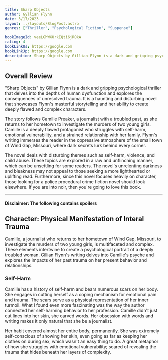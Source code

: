 ```yaml
---
title: Sharp Objects
author: Gyllian Flynn
date: 3/17/2023
layout: ../layouts/BlogPost.astro
genres: ["Thriller", "Psychological Fiction", "Suspense"]

bookImageId: veeLGhWXUrkEQti6jROkA
rating: 4
bookLinkUs: https://google.com
bookLinkJp: https://google.com
description: Sharp Objects by Gillian Flynn is a dark and gripping psychological thriller that delves into the depths of human dysfunction and explores the consequences of unresolved trauma. It is a haunting and disturbing novel that showcases Flynn's masterful storytelling and her ability to create deeply flawed and complex characters.
---
```


## Overall Review

"Sharp Objects" by Gillian Flynn is a dark and gripping psychological thriller that delves into the depths of human dysfunction and explores the consequences of unresolved trauma. It is a haunting and disturbing novel that showcases Flynn's masterful storytelling and her ability to create deeply flawed and complex characters.

The story follows Camille Preaker, a journalist with a troubled past, as she returns to her hometown to investigate the murders of two young girls. Camille is a deeply flawed protagonist who struggles with self-harm, emotional vulnerability, and a strained relationship with her family. Flynn's writing immerses the reader in the oppressive atmosphere of the small town of Wind Gap, Missouri, where dark secrets lurk behind every corner.

The novel deals with disturbing themes such as self-harm, violence, and child abuse. These topics are explored in a raw and unflinching manner, which can be unsettling for some readers. The novel's unrelenting darkness and bleakness may not appeal to those seeking a more lighthearted or uplifting read. Furthermore, since this novel focuses heavily on character, those looking for a police procedural crime fiction novel should look elsewhere. If you are into noir, then you're going to love this book.

---
#### Disclaimer: The following contains spoilers
## Character: Physical Manifestation of Interal Trauma

Camille, a journalist who returns to her hometown of Wind Gap, Missouri, to investigate the murders of two young girls, is multifaceted and complex. These elements intertwine to create a psychological portrait of a deeply troubled woman. Gillian Flynn's writing delves into Camille's psyche and explores the impacts of her past trauma on her present behavior and relationships.

### Self-Harm

Camille has a history of self-harm and bears numerous scars on her body. She engages in cutting herself as a coping mechanism for emotional pain and trauma. The scars serve as a physical representation of her inner turmoil. What I found even more fascinating was the way the author connected her self-harming behavior to her profession. Camille didn't just cut lines into her skin, she carved words. Her obsession with words and writing makes it only natural that she be a journalist. 

Her habit covered almost her entire body, permanently. She was extremely self-conscious of showing her skin, even going as far as keeping her clothes on during sex, which wasn't an easy thing to do. A great metaphor of how she struggles with emotional vulnerability; scared of revealing the trauma that hides beneath her layers of complexity. 





